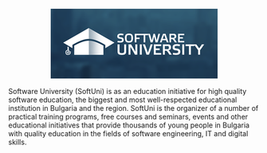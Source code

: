  <p align="center"> <a href="https://softuni.bg"><img src="Software-University-Logo-blue-horizontal.png"></a> </p>

Software University (SoftUni) is as an education initiative for high quality software education, the biggest and most well-respected educational institution in Bulgaria and the region. SoftUni is the organizer of a number of practical training programs, free courses and seminars, events and other educational initiatives that provide thousands of young people in Bulgaria with quality education in the fields of software engineering, IT and digital skills. 
